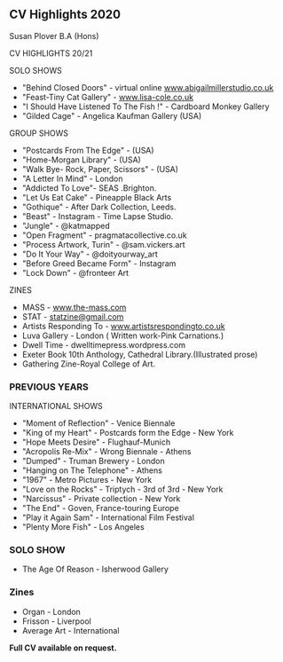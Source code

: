 ## CV Highlights 2020

 Susan Plover B.A (Hons)


CV HIGHLIGHTS 20/21

SOLO SHOWS

- "Behind Closed Doors" - virtual online www.abigailmillerstudio.co.uk
- "Feast-Tiny Cat Gallery" - www.lisa-cole.co.uk
- "I Should Have Listened To The Fish !" - Cardboard Monkey Gallery
- "Gilded Cage" - Angelica Kaufman Gallery (USA)

GROUP SHOWS

- "Postcards From The Edge" - (USA)
- "Home-Morgan Library" - (USA)
- "Walk Bye- Rock, Paper, Scissors" - (USA)
- "A Letter In Mind" - London
- "Addicted To Love"- SEAS .Brighton.
- "Let Us Eat Cake" - Pineapple Black Arts 
- "Gothique" - After Dark Collection, Leeds.
- "Beast" - Instagram - Time Lapse Studio.
- "Jungle" - @katmapped
- "Open Fragment" - pragmatacollective.co.uk
- "Process Artwork, Turin" - @sam.vickers.art
- "Do It Your Way" - @doityourway_art
- "Before Greed Became Form" - Instagram
- "Lock Down" - @fronteer Art

ZINES

- MASS - www.the-mass.com
- STAT - statzine@gmail.com
- Artists Responding To - www.artistsrespondingto.co.uk
- Luva Gallery - London ( Written work-Pink Carnations.)
- Dwell Time - dwelltimepress.wordpress.com
- Exeter Book 10th Anthology, Cathedral Library.(Illustrated prose)
- Gathering Zine-Royal College of Art.


### PREVIOUS YEARS

INTERNATIONAL SHOWS

- "Moment of Reflection" - Venice Biennale
- "King of my Heart" - Postcards form the Edge - New York
- "Hope Meets Desire" - Flughauf-Munich
- "Acropolis Re-Mix" - Wrong Biennale - Athens
- "Dumped" - Truman Brewery - London
- "Hanging on The Telephone" - Athens
- "1967" - Metro Pictures - New York
- "Love on the Rocks" - Triptych - 3rd of 3rd - New York
- "Narcissus" - Private collection - New York
- "The End" - Goven, France-touring Europe
- "Play it Again Sam" - International Film Festival
- "Plenty More Fish" - Los Angeles


### SOLO SHOW

- The Age Of Reason - Isherwood Gallery

### Zines

- Organ - London
- Frisson - Liverpool
- Average Art - International

**Full CV available on request.**
